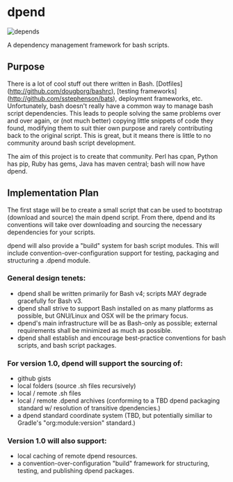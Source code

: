 dpend
=====
![depends](http://also.kottke.org/misc/images/un-depends.jpg)

A dependency management framework for bash scripts.

Purpose
-------
There is a lot of cool stuff out there written in Bash. [Dotfiles] (http://github.com/dougborg/bashrc), [testing frameworks] (http://github.com/sstephenson/bats), deployment frameworks, etc. Unfortunately, bash doesn't really have a common way to manage bash script dependencies. This leads to people solving the same problems over and over again, or (not much better) copying little snippets of code they found, modifying them to suit thier own purpose and rarely contributing back to the original script. This is great, but it means there is little to no community around bash script development.

The aim of this project is to create that community. Perl has cpan, Python has pip, Ruby has gems, Java has maven central; bash will now have dpend.

Implementation Plan
-------------------
The first stage will be to create a small script that can be used to bootstrap (download and source) the main dpend script. From there, dpend and its conventions will take over downloading and sourcing the necessary dependencies for your scripts.

dpend will also provide a "build" system for bash script modules. This will include convention-over-configuration support for testing, packaging and structuring a .dpend module.

### General design tenets:
  - dpend shall be written primarily for Bash v4; scripts MAY degrade gracefully for Bash v3.
  - dpend shall strive to support Bash installed on as many platforms as possible, but GNU/Linux and OSX will be the primary focus.
  - dpend's main infrastructure will be as Bash-only as possible; external requirements shall be minimized as much as possible.
  - dpend shall establish and encourage best-practice conventions for bash scripts, and bash script packages.

### For version 1.0, dpend will support the sourcing of:
  - github gists
  - local folders (source .sh files recursively)
  - local / remote .sh files
  - local / remote .dpend archives (conforming to a TBD dpend packaging standard w/ resolution of transitive dpendencies.)
  - a dpend standard coordinate system (TBD, but potentially similiar to Gradle's "org:module:version" standard.)

### Version 1.0 will also support:
  - local caching of remote dpend resources.
  - a convention-over-configuration "build" framework for structuring, testing, and publishing dpend packages.
